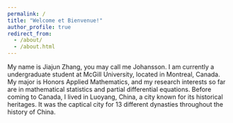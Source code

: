 ```yaml
---
permalink: /
title: "Welcome et Bienvenue!"
author_profile: true
redirect_from: 
  - /about/
  - /about.html
---
```


My name is Jiajun Zhang, you may call me Johansson. I am currently a undergraduate student at McGill University, located in Montreal, Canada. My major is Honors Applied Mathematics, and my research interests so far are in mathematical statistics and partial differential equations. Before coming to Canada, I lived in Luoyang, China, a city known for its historical heritages. It was the captical city for 13 different dynasties throughout the history of China.







